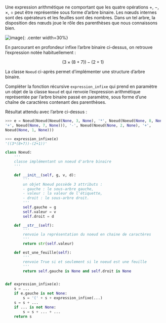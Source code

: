 Une expression arithmétique ne comportant que les quatre opérations +, −, ×, ÷ peut être
représentée sous forme d’arbre binaire. Les nœuds internes sont des opérateurs et les feuilles
sont des nombres. Dans un tel arbre, la disposition des nœuds joue le rôle des parenthèses que
nous connaissons bien.  

![image](data2023/21_arbre.png){: .center width=30%}

En parcourant en profondeur infixe l’arbre binaire ci-dessus, on
retrouve l’expression notée habituellement :  


$$(3 \times (8 + 7)) − (2 + 1)$$


La classe `Noeud` ci-après permet d’implémenter une structure
d’arbre binaire.

Compléter la fonction récursive `expression_infixe` qui prend
en paramètre un objet de la classe `Noeud` et qui renvoie
l’expression arithmétique représentée par l’arbre binaire passé
en paramètre, sous forme d’une chaîne de caractères contenant
des parenthèses.  

Résultat attendu avec l’arbre ci-dessus :

```python
>>> e = Noeud(Noeud(Noeud(None, 3, None), '*', Noeud(Noeud(None, 8, None),
'+', Noeud(None, 7, None))), '-', Noeud(Noeud(None, 2, None), '+',
Noeud(None, 1, None)))

>>> expression_infixe(e)
'((3*(8+7))-(2+1))'
```

```python linenums='1'
class Noeud:
    '''
    classe implémentant un noeud d'arbre binaire
    '''

    def __init__(self, g, v, d):
        '''
        un objet Noeud possède 3 attributs :
        - gauche : le sous-arbre gauche,
        - valeur : la valeur de l'étiquette,
        - droit : le sous-arbre droit.
        '''
        self.gauche = g
        self.valeur = v
        self.droit = d

    def __str__(self):
        '''
        renvoie la représentation du noeud en chaine de caractères
        '''
        return str(self.valeur)

    def est_une_feuille(self):
        '''
        renvoie True si et seulement si le noeud est une feuille
        '''
        return self.gauche is None and self.droit is None


def expression_infixe(e):
    s = ...
    if e.gauche is not None:
        s = '(' + s + expression_infixe(...)
    s = s + ...
    if ... is not None:
        s = s + ... + ...
    return s

```
